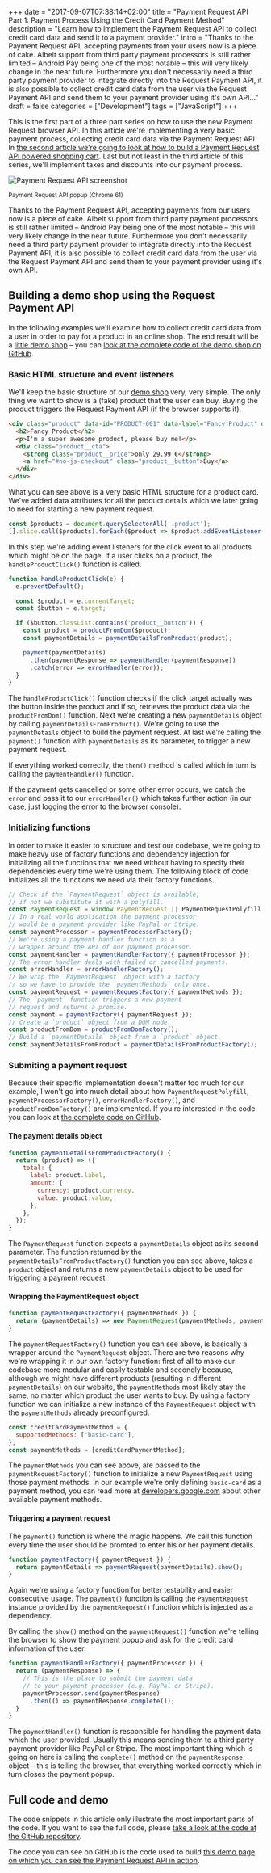 +++
date = "2017-09-07T07:38:14+02:00"
title = "Payment Request API Part 1: Payment Process Using the Credit Card Payment Method"
description = "Learn how to implement the Payment Request API to collect credit card data and send it to a payment provider."
intro = "Thanks to the Payment Request API, accepting payments from your users now is a piece of cake. Albeit support from third party payment processors is still rather limited – Android Pay being one of the most notable – this will very likely change in the near future. Furthermore you don't necessarily need a third party payment provider to integrate directly into the Request Payment API, it is also possible to collect credit card data from the user via the Request Payment API and send them to your payment provider using it's own API..."
draft = false
categories = ["Development"]
tags = ["JavaScript"]
+++

This is the first part of a three part series on how to use the new Payment Request browser API. In this article we're implementing a very basic payment process, collecting credit card data via the Payment Request API. In [the second article we're going to look at how to build a Payment Request API powered shopping cart](/blog/payment-request-api-building-a-shopping-cart/). Last but not least in the third article of this series, we'll implement taxes and discounts into our payment process.

<div class="c-content__figure">
  <div class="c-content__broad">
    <img srcset="/images/2017-09-07/payment-request-api-screenshot.png 2x" alt="Payment Request API screenshot">
  </div>
  <p class="c-content__caption">
    <small>Payment Request API popup (Chrome 61)</small>
  </p>
</div>

Thanks to the Payment Request API, accepting payments from our users now is a piece of cake. Albeit support from third party payment processors is still rather limited – Android Pay being one of the most notable – this will very likely change in the near future. Furthermore you don't necessarily need a third party payment provider to integrate directly into the Request Payment API, it is also possible to collect credit card data from the user via the Request Payment API and send them to your payment provider using it's own API.

## Building a demo shop using the Request Payment API
In the following examples we'll examine how to collect credit card data from a user in order to pay for a product in an online shop. The end result will be a [little demo shop](/demos/2017-09-07/payment-request-api/) – you can [look at the complete code of the demo shop on GitHub](https://github.com/maoberlehner/markus-oberlehner-net/tree/dev/static/demos/2017-09-07/payment-request-api/index.html).

### Basic HTML structure and event listeners
We'll keep the basic structure of our [demo shop](/demos/2017-09-07/payment-request-api/) very, very simple. The only thing we want to show is a (fake) product that the user can buy. Buying the product triggers the Request Payment API (if the browser supports it).

```html
<div class="product" data-id="PRODUCT-001" data-label="Fancy Product" data-currency="EUR" data-value="29.99">
  <h2>Fancy Product</h2>
  <p>I'm a super awesome product, please buy me!</p>
  <div class="product__cta">
    <strong class="product__price">only 29.99 €</strong>
    <a href="#no-js-checkout" class="product__button">Buy</a>
  </div>
</div>
```

What you can see above is a very basic HTML structure for a product card. We've added data attributes for all the product details which we later going to need for starting a new payment request.

```js
const $products = document.querySelectorAll('.product');
[].slice.call($products).forEach($product => $product.addEventListener('click', handleProductClick));
```

In this step we're adding event listeners for the click event to all products which might be on the page. If a user clicks on a product, the `handleProductClick()` function is called.

```js
function handleProductClick(e) {
  e.preventDefault();

  const $product = e.currentTarget;
  const $button = e.target;

  if ($button.classList.contains('product__button')) {
    const product = productFromDom($product);
    const paymentDetails = paymentDetailsFromProduct(product);

    payment(paymentDetails)
      .then(paymentResponse => paymentHandler(paymentResponse))
      .catch(error => errorHandler(error));
  }
}
```

The `handleProductClick()` function checks if the click target actually was the button inside the product and if so, retrieves the product data via the `productFromDom()` function. Next we're creating a new `paymentDetails` object by calling `paymentDetailsFromProduct()`. We're going to use the `paymentDetails` object to build the payment request. At last we're calling the `payment()` function with `paymentDetails` as its parameter, to trigger a new payment request.

If everything worked correctly, the `then()` method is called which in turn is calling the `paymentHandler()` function.

If the payment gets cancelled or some other error occurs, we catch the `error` and pass it to our `errorHandler()` which takes further action (in our case, just logging the error to the browser console).

### Initializing functions
In order to make it easier to structure and test our codebase, we're going to make heavy use of factory functions and dependency injection for initializing all the functions that we need without having to specify their dependencies every time we're using them. The following block of code initializes all the functions we need via their factory functions.

```js
// Check if the `PaymentRequest` object is available,
// if not we substitute it with a polyfill.
const PaymentRequest = window.PaymentRequest || PaymentRequestPolyfill;
// In a real world application the payment processor
// would be a payment provider like PayPal or Stripe.
const paymentProcessor = paymentProcessorFactory();
// We're using a payment handler function as a
// wrapper around the API of our payment processor.
const paymentHandler = paymentHandlerFactory({ paymentProcessor });
// The error handler deals with failed or cancelled payments.
const errorHandler = errorHandlerFactory();
// We wrap the `PaymentRequest` object with a factory
// so we have to provide the `paymentMethods` only once.
const paymentRequest = paymentRequestFactory({ paymentMethods });
// The `payment` function triggers a new payment
// request and returns a promise.
const payment = paymentFactory({ paymentRequest });
// Create a `product` object from a DOM node.
const productFromDom = productFromDomFactory();
// Build a `paymentDetails` object from a `product` object.
const paymentDetailsFromProduct = paymentDetailsFromProductFactory();
```

### Submiting a payment request
Because their specific implementation doesn't matter too much for our example, I won't go into much detail about how `PaymentRequestPolyfill`, `paymentProcessorFactory()`, `errorHandlerFactory()`, and `productFromDomFactory()` are implemented. If you're interested in the code you can look at [the complete code on GitHub](https://github.com/maoberlehner/markus-oberlehner-net/tree/dev/static/demos/2017-09-07/payment-request-api/index.html).

#### The payment details object
```js
function paymentDetailsFromProductFactory() {
  return (product) => ({
    total: {
      label: product.label,
      amount: {
        currency: product.currency,
        value: product.value,
      },
    },
  });
}
```

The `PaymentRequest` function expects a `paymentDetails` object as its second parameter. The function returned by the `paymentDetailsFromProductFactory()` function you can see above, takes a `product` object and returns a new `paymentDetails` object to be used for triggering a payment request.

#### Wrapping the PaymentRequest object
```js
function paymentRequestFactory({ paymentMethods }) {
  return (paymentDetails) => new PaymentRequest(paymentMethods, paymentDetails);
}
```

The `paymentRequestFactory()` function you can see above, is basically a wrapper around the `PaymentRequest` object. There are two reasons why we're wrapping it in our own factory function: first of all to make our codebase more modular and easily testable and secondly because, although we might have different products (resulting in different `paymentDetails`) on our website, the `paymentMethods` most likely stay the same, no matter which product the user wants to buy. By using a factory function we can initialize a new instance of the `PaymentRequest` object with the `paymentMethods` already preconfigured.

```js
const creditCardPaymentMethod = {
  supportedMethods: ['basic-card'],
};
const paymentMethods = [creditCardPaymentMethod];
```

The `paymentMethods` you can see above, are passed to the `paymentRequestFactory()` function to initialize a new `PaymentRequest` using those payment methods. In our example we're only defining `basic-card` as a payment method, you can read more at [developers.google.com](https://developers.google.com/web/fundamentals/discovery-and-monetization/payment-request/deep-dive-into-payment-request#defining_supported_payment_methods) about other available payment methods.

#### Triggering a payment request
The `payment()` function is where the magic happens. We call this function every time the user should be promted to enter his or her payment details.

```js
function paymentFactory({ paymentRequest }) {
  return paymentDetails => paymentRequest(paymentDetails).show();
}
```

Again we're using a factory function for better testability and easier consecutive usage. The `payment()` function is calling the `PaymentRequest` instance provided by the `paymentRequest()` function which is injected as a dependency.

By calling the `show()` method on the `paymentRequest()` function we're telling the browser to show the payment popup and ask for the credit card information of the user.

```js
function paymentHandlerFactory({ paymentProcessor }) {
  return (paymentResponse) => {
    // This is the place to submit the payment data
    // to your payment processor (e.g. PayPal or Stripe).
    paymentProcessor.send(paymentResponse)
      .then(() => paymentResponse.complete());
  }
}
```

The `paymentHandler()` function is responsible for handling the payment data which the user provided. Usually this means sending them to a third party payment provider like PayPal or Stripe. The most important thing which is going on here is calling the `complete()` method on the `paymentResponse` object – this is telling the browser, that everything worked correctly which in turn closes the payment popup.

## Full code and demo
The code snippets in this article only illustrate the most important parts of the code. If you want to see the full code, please [take a look at the code at the GitHub repository](https://github.com/maoberlehner/markus-oberlehner-net/tree/dev/static/demos/2017-09-07/payment-request-api/index.html).

The code you can see on GitHub is the code used to build [this demo page on which you can see the Payment Request API in action](/demos/2017-09-07/payment-request-api/).
